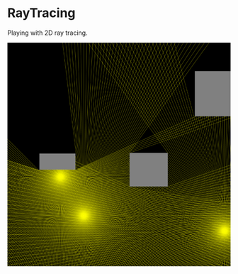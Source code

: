 # RayTracing
Playing with 2D ray tracing.

![render.png](https://raw.githubusercontent.com/nielmclaren/RayTracing/master/RayTracingApp/render.png)
